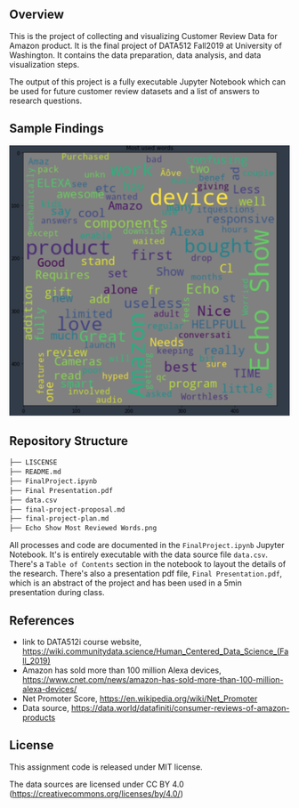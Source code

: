 ## Overview

This is the project of collecting and visualizing Customer Review Data for Amazon product. It is the final project of DATA512 Fall2019 at University of Washington. It contains the data preparation, data analysis, and data visualization steps.

The output of this project is a fully executable Jupyter Notebook which can be used for future customer review datasets and a list of answers to research questions.

## Sample Findings

![alt text](https://github.com/davidweinfls/data-512-final-project/blob/master/EchoShowMostReviewedWords.png)


## Repository Structure

```bash
├── LISCENSE
├── README.md
├── FinalProject.ipynb
├── Final Presentation.pdf
├── data.csv
├── final-project-proposal.md
├── final-project-plan.md
├── Echo Show Most Reviewed Words.png
```

All processes and code are documented in the `FinalProject.ipynb` Jupyter Notebook. It's is entirely executable with the data source file `data.csv`. There's a `Table of Contents` section in the notebook to layout the details of the research. There's also a presentation pdf file, `Final Presentation.pdf`, which is an abstract of the project and has been used in a 5min presentation during class.

## References
- link to DATA512i course website, https://wiki.communitydata.science/Human_Centered_Data_Science_(Fall_2019)
- Amazon has sold more than 100 million Alexa devices, https://www.cnet.com/news/amazon-has-sold-more-than-100-million-alexa-devices/
- Net Promoter Score, https://en.wikipedia.org/wiki/Net_Promoter
- Data source, https://data.world/datafiniti/consumer-reviews-of-amazon-products

## License

This assignment code is released under MIT license.

The data sources are licensed under CC BY 4.0 (https://creativecommons.org/licenses/by/4.0/)
